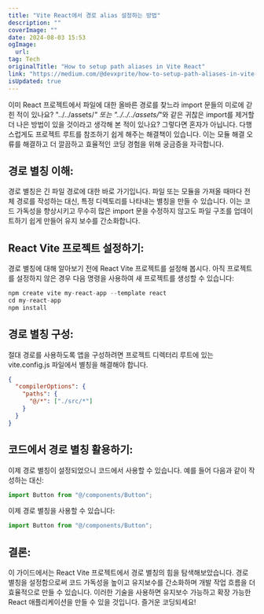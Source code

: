 ```yaml
---
title: "Vite React에서 경로 alias 설정하는 방법"
description: ""
coverImage: ""
date: 2024-08-03 15:53
ogImage:
  url:
tag: Tech
originalTitle: "How to setup path aliases in Vite React"
link: "https://medium.com/@devxprite/how-to-setup-path-aliases-in-vite-df955939ffe8"
isUpdated: true
---
```


이미 React 프로젝트에서 파일에 대한 올바른 경로를 찾느라 import 문들의 미로에 갇힌 적이 있나요? "../../assets/_" 또는 "../../../assets/_"와 같은 귀찮은 import를 제거할 더 나은 방법이 있을 것이라고 생각해 본 적이 있나요? 그렇다면 혼자가 아닙니다. 다행스럽게도 프로젝트 루트를 참조하기 쉽게 해주는 해결책이 있습니다. 이는 모듈 해결 오류를 해결하고 더 깔끔하고 효율적인 코딩 경험을 위해 궁금증을 자극합니다.

## 경로 별칭 이해:

경로 별칭은 긴 파일 경로에 대한 바로 가기입니다. 파일 또는 모듈을 가져올 때마다 전체 경로를 작성하는 대신, 특정 디렉토리를 나타내는 별칭을 만들 수 있습니다. 이는 코드 가독성을 향상시키고 무수히 많은 import 문을 수정하지 않고도 파일 구조를 업데이트하기 쉽게 만들어 유지 보수를 간소화합니다.

## React Vite 프로젝트 설정하기:

<!-- seedividend - 사각형 -->

<ins class="adsbygoogle"
     style="display:block"
     data-ad-client="ca-pub-4877378276818686"
     data-ad-slot="1898504329"
     data-ad-format="auto"
     data-full-width-responsive="true"></ins>

<script>
     (adsbygoogle = window.adsbygoogle || []).push({});
</script>

경로 별칭에 대해 알아보기 전에 React Vite 프로젝트를 설정해 봅시다. 아직 프로젝트를 설정하지 않은 경우 다음 명령을 사용하여 새 프로젝트를 생성할 수 있습니다:

```js
npm create vite my-react-app --template react
cd my-react-app
npm install
```

## 경로 별칭 구성:

절대 경로를 사용하도록 앱을 구성하려면 프로젝트 디렉터리 루트에 있는 vite.config.js 파일에서 별칭을 해결해야 합니다.

<!-- seedividend - 사각형 -->

<ins class="adsbygoogle"
     style="display:block"
     data-ad-client="ca-pub-4877378276818686"
     data-ad-slot="1898504329"
     data-ad-format="auto"
     data-full-width-responsive="true"></ins>

<script>
     (adsbygoogle = window.adsbygoogle || []).push({});
</script>

```json
{
  "compilerOptions": {
    "paths": {
      "@/*": ["./src/*"]
    }
  }
}
```

## 코드에서 경로 별칭 활용하기:

이제 경로 별칭이 설정되었으니 코드에서 사용할 수 있습니다. 예를 들어 다음과 같이 작성하는 대신:

```js
import Button from "@/components/Button";
```

<!-- seedividend - 사각형 -->

<ins class="adsbygoogle"
     style="display:block"
     data-ad-client="ca-pub-4877378276818686"
     data-ad-slot="1898504329"
     data-ad-format="auto"
     data-full-width-responsive="true"></ins>

<script>
     (adsbygoogle = window.adsbygoogle || []).push({});
</script>

이제 경로 별칭을 사용할 수 있습니다:

```js
import Button from "@/components/Button";
```

## 결론:

이 가이드에서는 React Vite 프로젝트에서 경로 별칭의 힘을 탐색해보았습니다. 경로 별칭을 설정함으로써 코드 가독성을 높이고 유지보수를 간소화하며 개발 작업 흐름을 더 효율적으로 만들 수 있습니다. 이러한 기술을 사용하면 유지보수 가능하고 확장 가능한 React 애플리케이션을 만들 수 있을 것입니다. 즐거운 코딩되세요!

